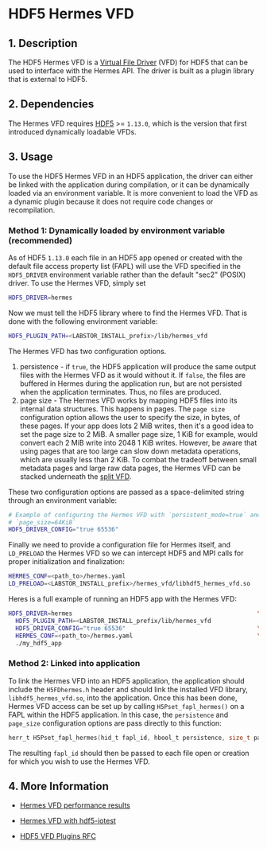 # HDF5 Hermes VFD

## 1. Description
The HDF5 Hermes VFD is a [Virtual File
Driver](https://portal.hdfgroup.org/display/HDF5/Virtual+File+Drivers) (VFD) for
HDF5 that can be used to interface with the Hermes API. The driver is built as a
plugin library that is external to HDF5.

## 2. Dependencies
The Hermes VFD requires [HDF5](https://github.com/HDFGroup/hdf5) >= `1.13.0`,
which is the version that first introduced dynamically loadable VFDs.

## 3. Usage
To use the HDF5 Hermes VFD in an HDF5 application, the driver can either be
linked with the application during compilation, or it can be dynamically loaded
via an environment variable. It is more convenient to load the VFD as a dynamic
plugin because it does not require code changes or recompilation.

### Method 1: Dynamically loaded by environment variable (recommended)

As of HDF5 `1.13.0` each file in an HDF5 app opened or created with the default
file access property list (FAPL) will use the VFD specified in the `HDF5_DRIVER`
environment variable rather than the default "sec2" (POSIX) driver. To use the
Hermes VFD, simply set

```sh
HDF5_DRIVER=hermes
```

Now we must tell the HDF5 library where to find the Hermes VFD. That is done
with the following environment variable:

```sh
HDF5_PLUGIN_PATH=<LABSTOR_INSTALL_prefix>/lib/hermes_vfd
```

The Hermes VFD has two configuration options.
1. persistence - if `true`, the HDF5 application will produce the same output
   files with the Hermes VFD as it would without it. If `false`, the files are
   buffered in Hermes during the application run, but are not persisted when the
   application terminates. Thus, no files are produced.
2. page size - The Hermes VFD works by mapping HDF5 files into its internal data
   structures. This happens in pages. The `page size` configuration option
   allows the user to specify the size, in bytes, of these pages. If your app
   does lots 2 MiB writes, then it's a good idea to set the page size to 2
   MiB. A smaller page size, 1 KiB for example, would convert each 2 MiB write
   into 2048 1 KiB writes. However, be aware that using pages that are too large
   can slow down metadata operations, which are usually less than 2 KiB. To
   combat the tradeoff between small metadata pages and large raw data pages,
   the Hermes VFD can be stacked underneath the [split VFD](https://docs.hdfgroup.org/hdf5/develop/group___f_a_p_l.html#ga502f1ad38f5143cf281df8282fef26ed).


These two configuration options are passed as a space-delimited string through
an environment variable:

```sh
# Example of configuring the Hermes VFD with `persistent_mode=true` and
# `page_size=64KiB`
HDF5_DRIVER_CONFIG="true 65536"
```

Finally we need to provide a configuration file for Hermes itself, and
`LD_PRELOAD` the Hermes VFD so we can intercept HDF5 and MPI calls for proper
initialization and finalization:

```sh
HERMES_CONF=<path_to>/hermes.yaml
LD_PRELOAD=<LABSTOR_INSTALL_prefix>/hermes_vfd/libhdf5_hermes_vfd.so
```

Heres is a full example of running an HDF5 app with the Hermes VFD:

```sh
HDF5_DRIVER=hermes                                                    \
  HDF5_PLUGIN_PATH=<LABSTOR_INSTALL_prefix/lib/hermes_vfd              \
  HDF5_DRIVER_CONFIG="true 65536"                                     \
  HERMES_CONF=<path_to>/hermes.yaml                                   \
  ./my_hdf5_app
```

### Method 2: Linked into application

To link the Hermes VFD into an HDF5 application, the application should include
the `H5FDhermes.h` header and should link the installed VFD library,
`libhdf5_hermes_vfd.so`, into the application. Once this has been done, Hermes
VFD access can be set up by calling `H5Pset_fapl_hermes()` on a FAPL within the
HDF5 application. In this case, the `persistence` and `page_size` configuration
options are pass directly to this function:

```C
herr_t H5Pset_fapl_hermes(hid_t fapl_id, hbool_t persistence, size_t page_size)
```

The resulting `fapl_id` should then be passed to each file open or creation for
which you wish to use the Hermes VFD.

## 4. More Information
* [Hermes VFD performance results](https://github.com/HDFGroup/hermes/wiki/HDF5-Hermes-VFD)

* [Hermes VFD with hdf5-iotest](https://github.com/HDFGroup/hermes/tree/master/benchmarks/HermesVFD)
* [HDF5 VFD Plugins RFC](https://github.com/HDFGroup/hdf5doc/blob/master/RFCs/HDF5_Library/VFL_DriverPlugins/RFC__A_Plugin_Interface_for_HDF5_Virtual_File_Drivers.pdf)
